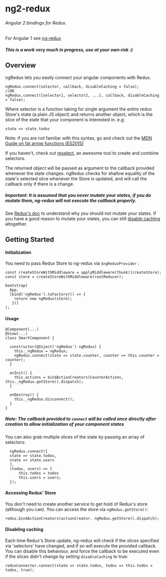 # ng2-redux
###### Angular 2 bindings for Redux.

For Angular 1 see [ng-redux](https://github.com/wbuchwalter/ng-redux)

##### This is a work very much in progress, use at your own risk :)

## Overview

ngRedux lets you easily connect your angular components with Redux.

```JS
ngRedux.connect(selector, callback, disableCaching = false);
//OR
ngRedux.connect([selector1, selector2, ...], callback, disableCaching = false);
```

Where selector is a function taking for single argument the entire redux Store's state (a plain JS object) and returns another object, which is the slice of the state that your component is interested in.
e.g:
```JS
state => state.todos
```
Note: if you are not familiar with this syntax, go and check out the [MDN Guide on fat arrow  functions (ES2015)](https://developer.mozilla.org/en-US/docs/Web/JavaScript/Reference/Functions/Arrow_functions)

If you haven't, check out [reselect](https://github.com/faassen/reselect), an awesome tool to create and combine selectors.


The returned object will be passed as argument to the callback provided whenever the state changes.
ngRedux checks for shallow equality of the state's selected slice whenever the Store is updated, and will call the callback only if there is a change.
##### Important: It is assumed that you never mutate your states, if you do mutate them, ng-redux will not execute the callback properly.
See [Redux's doc](http://gaearon.github.io/redux/docs/basics/Reducers.html) to understand why you should not mutate your states.
If you have a good reason to mutate your states, you can still [disable caching](#Disable-caching) altogether.


## Getting Started

#### Initialization
You need to pass Redux Store to ng-redux via ```$ngReduxProvider``` :

```JS
const createStoreWithMiddleware = applyMiddleware(thunk)(createStore);
const store = createStoreWithMiddleware(rootReducer);

bootstrap(
  App,
  [bind('ngRedux').toFactory(() => {
   	return new ngRedux(store);
   })]
);
```

#### Usage
```JS
@Component(...)
@View(...)
class SmartComponent {

  constructor(@Inject('ngRedux') ngRedux) {
    this._ngRedux = ngRedux;
    ngRedux.connect(state => state.counter, counter => this.counter = counter);
  }

  onInit() {
    this.actions = bindActionCreators(CounterActions, this._ngRedux.getStore().dispatch);
  }

  onDestroy() {
    this._ngRedux.disconnect();
  }
}
```

##### Note: The callback provided to ```connect``` will be called once directly after creation to allow initialization of your component states



You can also grab multiple slices of the state by passing an array of selectors:

```JS
  ngRedux.connect([
  state => state.todos,
  state => state.users
  ],
  (todos, users) => { 
      this.todos = todos
      this.users = users;
  });
```


#### Accessing Redux' Store
You don't need to create another service to get hold of Redux's store (although you can).
You can access the store via ```ngRedux.getStore()```:

```JS
redux.bindActionCreators(actionCreator, ngRedux.getStore().dispatch);
```

#### Disabling caching
Each time Redux's Store update, ng-redux will check if the slices specified via 'selectors' have changed, and if so will execute the provided callback.
You can disable this behaviour, and force the callback to be executed even if the slices didn't change by setting ```disableCaching``` to true:

```JS
reduxConnector.connect(state => state.todos, todos => this.todos = todos, true);
```
